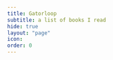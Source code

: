 ```yaml
---
title: Gatorloop
subtitle: a list of books I read
hide: true
layout: "page"
icon: 
order: 0
---
```

